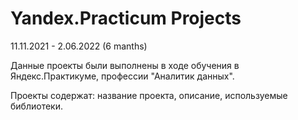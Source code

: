 # Yandex.Practicum Projects
11.11.2021 - 2.06.2022 (6 manths)

Данные проекты были выполнены в ходе обучения в Яндекс.Практикуме, профессии "Аналитик данных".

Проекты содержат: название проекта, описание, используемые библиотеки.
